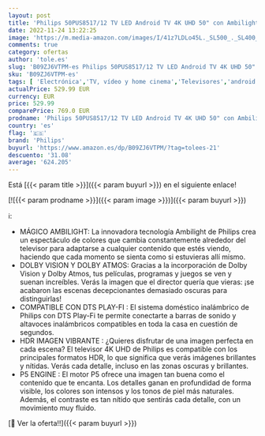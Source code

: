 ```yaml
---
layout: post
title: 'Philips 50PUS8517/12 TV LED Android TV 4K UHD 50" con Ambilight en 3 Lados  Principales formatos HDR compatibles  P5 Picture Engine  Compatible con Google Assistance y Alexa  2022'
date: 2022-11-24 13:22:25
image: 'https://m.media-amazon.com/images/I/41z7LDLo45L._SL500_._SL400_.jpg'
comments: true
category: ofertas
author: 'tole.es'
slug: 'B09ZJ6VTPM-es Philips 50PUS8517/12 TV LED Android TV 4K UHD 50" con...'
sku: 'B09ZJ6VTPM-es'
tags: [ 'Electrónica','TV, vídeo y home cinema','Televisores','android','philips','🇪🇸', ]
actualPrice: 529.99 EUR
currency: EUR
price: 529.99
comparePrice: 769.0 EUR
prodname: 'Philips 50PUS8517/12 TV LED Android TV 4K UHD 50" con Ambilight en 3 Lados  Principales formatos HDR compatibles  P5 Picture Engine  Compatible con Google Assistance y Alexa  2022'
country: 'es'
flag: '🇪🇸'
brand: 'Philips'
buyurl: 'https://www.amazon.es/dp/B09ZJ6VTPM/?tag=tolees-21'
descuento: '31.08'
average: '624.205'
---
```


Está [{{< param title >}}]({{< param buyurl >}}) en el siguiente enlace!

[![{{< param prodname >}}]({{< param image >}})]({{< param buyurl >}})

ℹ️:

- MÁGICO AMBILIGHT: La innovadora tecnología Ambilight de Philips crea un espectáculo de colores que cambia constantemente alrededor del televisor para adaptarse a cualquier contenido que estés viendo, haciendo que cada momento se sienta como si estuvieras allí mismo.
- DOLBY VISION Y DOLBY ATMOS: Gracias a la incorporación de Dolby Vision y Dolby Atmos, tus películas, programas y juegos se ven y suenan increíbles. Verás la imagen que el director quería que vieras: ¡se acabaron las escenas decepcionantes demasiado oscuras para distinguirlas!
- COMPATIBLE CON DTS PLAY-FI : El sistema doméstico inalámbrico de Philips con DTS Play-Fi te permite conectarte a barras de sonido y altavoces inalámbricos compatibles en toda la casa en cuestión de segundos.
- HDR IMAGEN VIBRANTE : ¿Quieres disfrutar de una imagen perfecta en cada escena? El televisor 4K UHD de Philips es compatible con los principales formatos HDR, lo que significa que verás imágenes brillantes y nítidas. Verás cada detalle, incluso en las zonas oscuras y brillantes.
- P5 ENGINE : El motor P5 ofrece una imagen tan buena como el contenido que te encanta. Los detalles ganan en profundidad de forma visible, los colores son intensos y los tonos de piel más naturales. Además, el contraste es tan nítido que sentirás cada detalle, con un movimiento muy fluido.

[🛒 Ver la oferta!!]({{< param buyurl >}})
